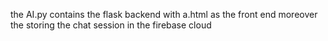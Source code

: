 the AI.py contains the flask backend with a.html as the front end moreover the storing the chat session in the firebase cloud 
